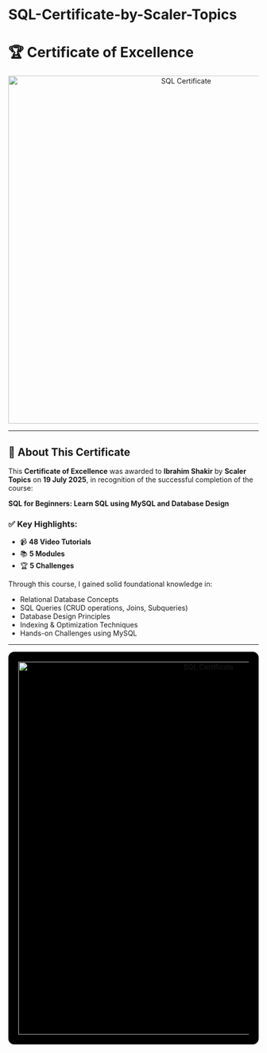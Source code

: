# SQL-Certificate-by-Scaler-Topics

# 🏆 Certificate of Excellence  

<p align="center">
  <img src="https://github.com/your-username/your-repo-name/blob/main/SQL.certificate%202025.png" alt="SQL Certificate" width="700" />
</p>

---

## 🎯 About This Certificate  

This **Certificate of Excellence** was awarded to **Ibrahim Shakir** by **Scaler Topics** on **19 July 2025**, in recognition of the successful completion of the course:  

**SQL for Beginners: Learn SQL using MySQL and Database Design**  

### ✅ Key Highlights:
- 📹 **48 Video Tutorials**  
- 📚 **5 Modules**  
- 🏆 **5 Challenges**  

Through this course, I gained solid foundational knowledge in:  
- Relational Database Concepts  
- SQL Queries (CRUD operations, Joins, Subqueries)  
- Database Design Principles  
- Indexing & Optimization Techniques  
- Hands-on Challenges using MySQL  

---

<p align="center" style="background-color:black; padding:20px; border-radius:12px;">
  <img src="https://github.com/your-username/your-repo-name/blob/main/SQL.certificate%202025.png" alt="SQL Certificate" width="750" />
</p>
